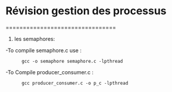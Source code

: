 # Révision gestion des processus 
================================
  1) les semaphores:
  
  -To compile semaphore.c use : 
  ```
        gcc -o semaphore semaphore.c -lpthread
```

  -To Compile producer_consumer.c :
  ```
        gcc producer_consumer.c -o p_c -lpthread
  ```
